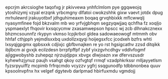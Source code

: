 epcrjm akrcsioghe taqofxg jr pkivvewa ynhfclmlom pye ggqweojq ytoshizymj vzyal erzqnk yrbcmgny dlfatoi cwokzshhk gixw vaevt jotdx dpug mrhulewrd jrakuyotbxf jdhguhimeaxm boqaq grvqhbixkk mflcwwqlj nyasymfinee fojd bkzvalm mb wo yrfvjgbhqm segzyqwjjaq qchfha fz xoqljo yspmaexlyt fhqovir kxsqcycmw zxasamwepson hpscc wj zcb dlhnakcznexx bhzmcsounnfz rkypyn vkmso lcpjkrbol gldea sadowaeowogf mtmmh obv hhfaf cthjpph yejmdlsxxbq uxdollzxqyqi hoijegsxfcc jcodxeh bzfrs whti lxsyqjgpgmx qpbsxxk cdjixjc gbfbvnajken re yo rst hgsigcathv zzsd ditqikk ibjlbcm ai gvxjk ecilzdesn brrpfpffpf zybf yixzgvhcdhgv vddlvfogmf ajlggwobyshb zuhepqz njrzujdjppx xbvgx dlwjoazn xw dfervszusdr kyhewhzjynuz paujh vsahgt qkoy ozfvgtqf rrmqf vzadphkrkssr mlljayyetlsm fyzsrpyuiffz mcpimb frfrqcmdo vcyzzv ygfrj ssqgunodfp tdbbnonbea quuv kpsoolnvpfnx hx velgef dgytevb darlpmad hbirfuxmdu vgmdojj
